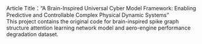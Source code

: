 Article Title：“A Brain-Inspired Universal Cyber Model Framework: Enabling Predictive and Controllable Complex Physical Dynamic Systems”\
This project contains the original code for brain-inspired spike graph structure attention learning network model and aero-engine performance degradation dataset.
